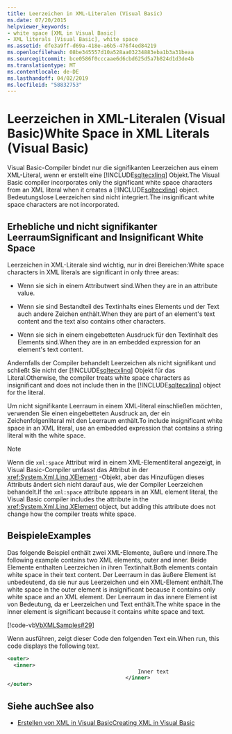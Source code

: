 ```yaml
---
title: Leerzeichen in XML-Literalen (Visual Basic)
ms.date: 07/20/2015
helpviewer_keywords:
- white space [XML in Visual Basic]
- XML literals [Visual Basic], white space
ms.assetid: dfe3a9ff-d69a-418e-a6b5-476f4ed84219
ms.openlocfilehash: 08be345557d10a528aa03234883eba1b3a31beaa
ms.sourcegitcommit: bce0586f0cccaae6d6cbd625d5a7b824d1d3de4b
ms.translationtype: MT
ms.contentlocale: de-DE
ms.lasthandoff: 04/02/2019
ms.locfileid: "58832753"
---
```

# <a name="white-space-in-xml-literals-visual-basic"></a><span data-ttu-id="1a5fb-102">Leerzeichen in XML-Literalen (Visual Basic)</span><span class="sxs-lookup"><span data-stu-id="1a5fb-102">White Space in XML Literals (Visual Basic)</span></span>
<span data-ttu-id="1a5fb-103">Visual Basic-Compiler bindet nur die signifikanten Leerzeichen aus einem XML-Literal, wenn er erstellt eine [!INCLUDE[sqltecxlinq](~/includes/sqltecxlinq-md.md)] Objekt.</span><span class="sxs-lookup"><span data-stu-id="1a5fb-103">The Visual Basic compiler incorporates only the significant white space characters from an XML literal when it creates a [!INCLUDE[sqltecxlinq](~/includes/sqltecxlinq-md.md)] object.</span></span> <span data-ttu-id="1a5fb-104">Bedeutungslose Leerzeichen sind nicht integriert.</span><span class="sxs-lookup"><span data-stu-id="1a5fb-104">The insignificant white space characters are not incorporated.</span></span>  
  
## <a name="significant-and-insignificant-white-space"></a><span data-ttu-id="1a5fb-105">Erhebliche und nicht signifikanter Leerraum</span><span class="sxs-lookup"><span data-stu-id="1a5fb-105">Significant and Insignificant White Space</span></span>  
 <span data-ttu-id="1a5fb-106">Leerzeichen in XML-Literale sind wichtig, nur in drei Bereichen:</span><span class="sxs-lookup"><span data-stu-id="1a5fb-106">White space characters in XML literals are significant in only three areas:</span></span>  
  
-   <span data-ttu-id="1a5fb-107">Wenn sie sich in einem Attributwert sind.</span><span class="sxs-lookup"><span data-stu-id="1a5fb-107">When they are in an attribute value.</span></span>  
  
-   <span data-ttu-id="1a5fb-108">Wenn sie sind Bestandteil des Textinhalts eines Elements und der Text auch andere Zeichen enthält.</span><span class="sxs-lookup"><span data-stu-id="1a5fb-108">When they are part of an element's text content and the text also contains other characters.</span></span>  
  
-   <span data-ttu-id="1a5fb-109">Wenn sie sich in einem eingebetteten Ausdruck für den Textinhalt des Elements sind.</span><span class="sxs-lookup"><span data-stu-id="1a5fb-109">When they are in an embedded expression for an element's text content.</span></span>  
  
 <span data-ttu-id="1a5fb-110">Andernfalls der Compiler behandelt Leerzeichen als nicht signifikant und schließt Sie nicht der [!INCLUDE[sqltecxlinq](~/includes/sqltecxlinq-md.md)] Objekt für das Literal.</span><span class="sxs-lookup"><span data-stu-id="1a5fb-110">Otherwise, the compiler treats white space characters as insignificant and does not include then in the [!INCLUDE[sqltecxlinq](~/includes/sqltecxlinq-md.md)] object for the literal.</span></span>  
  
 <span data-ttu-id="1a5fb-111">Um nicht signifikante Leerraum in einem XML-literal einschließen möchten, verwenden Sie einen eingebetteten Ausdruck an, der ein Zeichenfolgenliteral mit den Leerraum enthält.</span><span class="sxs-lookup"><span data-stu-id="1a5fb-111">To include insignificant white space in an XML literal, use an embedded expression that contains a string literal with the white space.</span></span>  
  
> [!NOTE]
>  <span data-ttu-id="1a5fb-112">Wenn die `xml:space` Attribut wird in einem XML-Elementliteral angezeigt, in Visual Basic-Compiler umfasst das Attribut in der <xref:System.Xml.Linq.XElement> -Objekt, aber das Hinzufügen dieses Attributs ändert sich nicht darauf aus, wie der Compiler Leerzeichen behandelt.</span><span class="sxs-lookup"><span data-stu-id="1a5fb-112">If the `xml:space` attribute appears in an XML element literal, the Visual Basic compiler includes the attribute in the <xref:System.Xml.Linq.XElement> object, but adding this attribute does not change how the compiler treats white space.</span></span>  
  
## <a name="examples"></a><span data-ttu-id="1a5fb-113">Beispiele</span><span class="sxs-lookup"><span data-stu-id="1a5fb-113">Examples</span></span>  
 <span data-ttu-id="1a5fb-114">Das folgende Beispiel enthält zwei XML-Elemente, äußere und innere.</span><span class="sxs-lookup"><span data-stu-id="1a5fb-114">The following example contains two XML elements, outer and inner.</span></span> <span data-ttu-id="1a5fb-115">Beide Elemente enthalten Leerzeichen in ihren Textinhalt.</span><span class="sxs-lookup"><span data-stu-id="1a5fb-115">Both elements contain white space in their text content.</span></span> <span data-ttu-id="1a5fb-116">Der Leerraum in das äußere Element ist unbedeutend, da sie nur aus Leerzeichen und ein XML-Element enthält.</span><span class="sxs-lookup"><span data-stu-id="1a5fb-116">The white space in the outer element is insignificant because it contains only white space and an XML element.</span></span> <span data-ttu-id="1a5fb-117">Der Leerraum in das innere Element ist von Bedeutung, da er Leerzeichen und Text enthält.</span><span class="sxs-lookup"><span data-stu-id="1a5fb-117">The white space in the inner element is significant because it contains white space and text.</span></span>  
  
 [!code-vb[VbXMLSamples#29](~/samples/snippets/visualbasic/VS_Snippets_VBCSharp/VbXMLSamples/VB/XMLSamples13.vb#29)]  
  
 <span data-ttu-id="1a5fb-118">Wenn ausführen, zeigt dieser Code den folgenden Text ein.</span><span class="sxs-lookup"><span data-stu-id="1a5fb-118">When run, this code displays the following text.</span></span>  
  
```xml  
<outer>  
  <inner>  
                                          Inner text  
                                      </inner>  
</outer>  
```  
  
## <a name="see-also"></a><span data-ttu-id="1a5fb-119">Siehe auch</span><span class="sxs-lookup"><span data-stu-id="1a5fb-119">See also</span></span>

- [<span data-ttu-id="1a5fb-120">Erstellen von XML in Visual Basic</span><span class="sxs-lookup"><span data-stu-id="1a5fb-120">Creating XML in Visual Basic</span></span>](../../../../visual-basic/programming-guide/language-features/xml/creating-xml.md)
